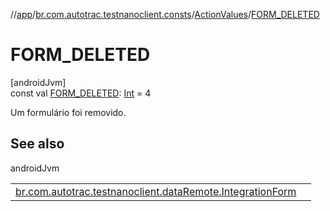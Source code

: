 //[app](../../../index.md)/[br.com.autotrac.testnanoclient.consts](../index.md)/[ActionValues](index.md)/[FORM_DELETED](-f-o-r-m_-d-e-l-e-t-e-d.md)

# FORM_DELETED

[androidJvm]\
const val [FORM_DELETED](-f-o-r-m_-d-e-l-e-t-e-d.md): [Int](https://kotlinlang.org/api/latest/jvm/stdlib/kotlin/-int/index.html) = 4

Um formulário foi removido.

## See also

androidJvm

| | |
|---|---|
| [br.com.autotrac.testnanoclient.dataRemote.IntegrationForm](../../br.com.autotrac.testnanoclient.dataRemote/-integration-form/code.md) |  |

